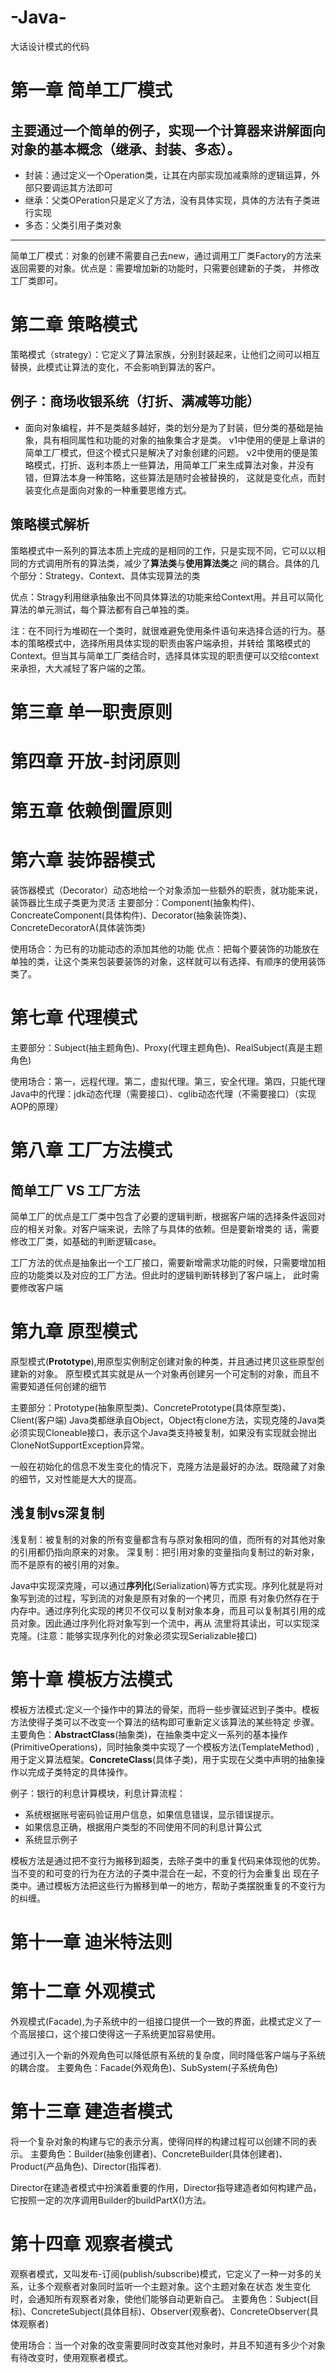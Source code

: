 # -Java-
大话设计模式的代码

# 第一章 简单工厂模式

## 主要通过一个简单的例子，实现一个计算器来讲解面向对象的基本概念（继承、封装、多态）。
- 封装：通过定义一个Operation类，让其在内部实现加减乘除的逻辑运算，外部只要调运其方法即可
- 继承：父类OPeration只是定义了方法，没有具体实现，具体的方法有子类进行实现
- 多态：父类引用子类对象
***
简单工厂模式：对象的创建不需要自己去new，通过调用工厂类Factory的方法来返回需要的对象。优点是：需要增加新的功能时，只需要创建新的子类，
并修改工厂类即可。

# 第二章 策略模式

策略模式（strategy）：它定义了算法家族，分别封装起来，让他们之间可以相互替换，此模式让算法的变化，不会影响到算法的客户。

## 例子：商场收银系统（打折、满减等功能）
- 面向对象编程，并不是类越多越好，类的划分是为了封装，但分类的基础是抽象，具有相同属性和功能的对象的抽象集合才是类。
  v1中使用的便是上章讲的简单工厂模式，但这个模式只是解决了对象创建的问题。
  v2中使用的便是策略模式，打折、返利本质上一些算法，用简单工厂来生成算法对象，并没有错，但算法本身一种策略，这些算法是随时会被替换的，
    这就是变化点，而封装变化点是面向对象的一种重要思维方式。
    
## 策略模式解析
策略模式中一系列的算法本质上完成的是相同的工作，只是实现不同，它可以以相同的方式调用所有的算法类，减少了**算法类**与**使用算法类**之
间的耦合。具体的几个部分：Strategy、Context、具体实现算法的类

优点：Stragy利用继承抽象出不同具体算法的功能来给Context用。并且可以简化算法的单元测试，每个算法都有自己单独的类。

注：在不同行为堆砌在一个类时，就很难避免使用条件语句来选择合适的行为。基本的策略模式中，选择所用具体实现的职责由客户端承担，并转给
策略模式的Context。但当其与简单工厂类结合时，选择具体实现的职责便可以交给context来承担，大大减轻了客户端的之策。

# 第三章 单一职责原则

# 第四章 开放-封闭原则

# 第五章 依赖倒置原则

# 第六章 装饰器模式
装饰器模式（Decorator）动态地给一个对象添加一些额外的职责，就功能来说，装饰器比生成子类更为灵活
主要部分：Component(抽象构件)、ConcreateComponent(具体构件)、Decorator(抽象装饰类)、ConcreteDecoratorA(具体装饰类)

使用场合：为已有的功能动态的添加其他的功能
优点：把每个要装饰的功能放在单独的类，让这个类来包装要装饰的对象，这样就可以有选择、有顺序的使用装饰类了。


# 第七章 代理模式
主要部分：Subject(抽主题角色)、Proxy(代理主题角色)、RealSubject(真是主题角色)

使用场合：第一，远程代理。第二，虚拟代理。第三，安全代理。第四，只能代理
Java中的代理：jdk动态代理（需要接口）、cglib动态代理（不需要接口）（实现AOP的原理）

# 第八章 工厂方法模式

## 简单工厂 VS 工厂方法
简单工厂的优点是工厂类中包含了必要的逻辑判断，根据客户端的选择条件返回对应的相关对象。对客户端来说，去除了与具体的依赖。但是要新增类的
话，需要修改工厂类，如基础的判断逻辑case。

工厂方法的优点是抽象出一个工厂接口，需要新增需求功能的时候，只需要增加相应的功能类以及对应的工厂方法。但此时的逻辑判断转移到了客户端上，
此时需要修改客户端

# 第九章 原型模式
原型模式(**Prototype**),用原型实例制定创建对象的种类，并且通过拷贝这些原型创建新的对象。
原型模式其实就是从一个对象再创建另一个可定制的对象，而且不需要知道任何创建的细节

主要部分：Prototype(抽象原型类)、ConcretePrototype(具体原型类)、Client(客户端)
Java类都继承自Object，Object有clone方法，实现克隆的Java类必须实现Cloneable接口，表示这个Java类支持被复制，如果没有实现就会抛出
CloneNotSupportException异常。

一般在初始化的信息不发生变化的情况下，克隆方法是最好的办法。既隐藏了对象的细节，又对性能是大大的提高。

## 浅复制vs深复制
浅复制：被复制的对象的所有变量都含有与原对象相同的值，而所有的对其他对象的引用都仍指向原来的对象。
深复制：把引用对象的变量指向复制过的新对象，而不是原有的被引用的对象。

Java中实现深克隆，可以通过**序列化**(Serialization)等方式实现。序列化就是将对象写到流的过程，写到流的对象是原有对象的一个拷贝，而原
有对象仍然存在于内存中。通过序列化实现的拷贝不仅可以复制对象本身，而且可以复制其引用的成员对象。因此通过序列化将对象写到一个流中，再从
流里将其读出，可以实现深克隆。(注意：能够实现序列化的对象必须实现Serializable接口)

# 第十章 模板方法模式
模板方法模式:定义一个操作中的算法的骨架，而将一些步骤延迟到子类中。模板方法使得子类可以不改变一个算法的结构即可重新定义该算法的某些特定
步骤。
主要角色：**AbstractClass**(抽象类)，在抽象类中定义一系列的基本操作(PrimitiveOperations)，同时抽象类中实现了一个模板方法(TemplateMethod)
,用于定义算法框架。**ConcreteClass**(具体子类)，用于实现在父类中声明的抽象操作以完成子类特定的具体操作。

例子：银行的利息计算模块，利息计算流程：
- 系统根据账号密码验证用户信息，如果信息错误，显示错误提示。
- 如果信息正确，根据用户类型的不同使用不同的利息计算公式
- 系统显示例子

模板方法是通过把不变行为搬移到超类，去除子类中的重复代码来体现他的优势。当不变的和可变的行为在方法的子类中混合在一起，不变的行为会重复出
现在子类中。通过模板方法把这些行为搬移到单一的地方，帮助子类摆脱重复的不变行为的纠缠。

# 第十一章 迪米特法则

# 第十二章 外观模式

外观模式(Facade),为子系统中的一组接口提供一个一致的界面，此模式定义了一个高层接口，这个接口使得这一子系统更加容易使用。

通过引入一个新的外观角色可以降低原有系统的复杂度，同时降低客户端与子系统的耦合度。
主要角色：Facade(外观角色)、SubSystem(子系统角色)

# 第十三章 建造者模式
将一个复杂对象的构建与它的表示分离，使得同样的构建过程可以创建不同的表示。
主要角色：Builder(抽象创建者)、ConcreteBuilder(具体创建者)、Product(产品角色)、Director(指挥者).

Director在建造者模式中扮演着重要的作用，Director指导建造者如何构建产品，它按照一定的次序调用Builder的buildPartX()方法。

# 第十四章 观察者模式
观察者模式，又叫发布-订阅(publish/subscribe)模式，它定义了一种一对多的关系，让多个观察者对象同时监听一个主题对象。这个主题对象在状态
发生变化时，会通知所有观察者对象，使他们能够自动更新自己。
主要角色：Subject(目标)、ConcreteSubject(具体目标)、Observer(观察者)、ConcreteObserver(具体观察者)

使用场合：当一个对象的改变需要同时改变其他对象时，并且不知道有多少个对象有待改变时，使用观察者模式。


